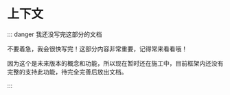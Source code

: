 # 上下文

::: danger 我还没写完这部分的文档

不要着急，我会很快写完！这部分内容非常重要，记得常来看看哦！

因为这个是未来版本的概念和功能，所以现在暂时还在施工中，目前框架内还没有完整的支持此功能，待完全完善后放出文档。

:::